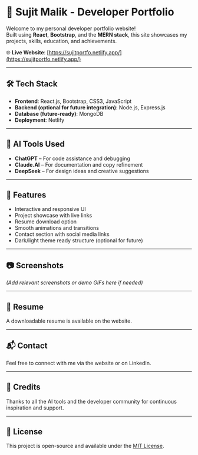 # 💼 Sujit Malik - Developer Portfolio

Welcome to my personal developer portfolio website!  
Built using **React**, **Bootstrap**, and the **MERN stack**, this site showcases my projects, skills, education, and achievements.

🌐 **Live Website**: [https://sujitportfo.netlify.app/](https://sujitportfo.netlify.app/)

---

## 🛠️ Tech Stack

- **Frontend**: React.js, Bootstrap, CSS3, JavaScript
- **Backend (optional for future integration)**: Node.js, Express.js
- **Database (future-ready)**: MongoDB
- **Deployment**: Netlify

---

## 🤖 AI Tools Used

- **ChatGPT** – For code assistance and debugging  
- **Claude.AI** – For documentation and copy refinement  
- **DeepSeek** – For design ideas and creative suggestions  

---

## 📁 Features

- Interactive and responsive UI
- Project showcase with live links
- Resume download option
- Smooth animations and transitions
- Contact section with social media links
- Dark/light theme ready structure (optional for future)

---

## 📷 Screenshots

*(Add relevant screenshots or demo GIFs here if needed)*

---

## 📄 Resume

A downloadable resume is available on the website.

---

## 📬 Contact

Feel free to connect with me via the website or on LinkedIn.

---

## 📢 Credits

Thanks to all the AI tools and the developer community for continuous inspiration and support.

---

## 📌 License

This project is open-source and available under the [MIT License](LICENSE).

